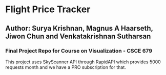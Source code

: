 # Flight Price Tracker
## Author: Surya Krishnan, Magnus A Haarseth, Jiwon Chun and Venkatakrishnan Sutharsan

### Final Project Repo for Course on Visualization - CSCE 679

This project uses SkyScanner API through RapidAPI which provides 5000 requests month and we have a PRO subscription for that.